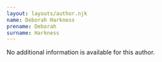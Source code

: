 ```yaml
---
layout: layouts/author.njk
name: Deborah Harkness
prename: Deborah
surname: Harkness
---
```

No additional information is available for this author.
